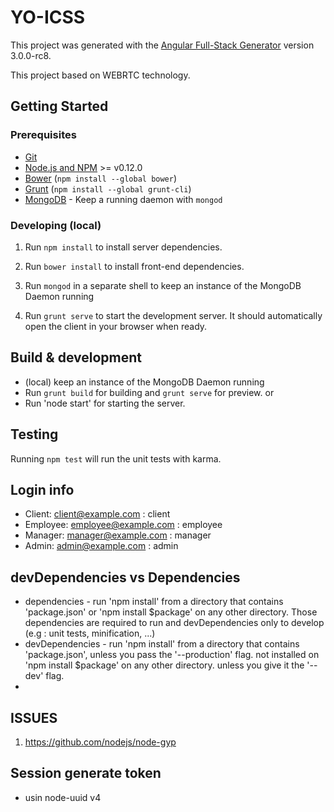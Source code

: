 # YO-ICSS

This project was generated with the [Angular Full-Stack Generator](https://github.com/DaftMonk/generator-angular-fullstack) version 3.0.0-rc8.

This project based on WEBRTC technology.

## Getting Started

### Prerequisites

- [Git](https://git-scm.com/)
- [Node.js and NPM](nodejs.org) >= v0.12.0
- [Bower](bower.io) (`npm install --global bower`)
- [Grunt](http://gruntjs.com/) (`npm install --global grunt-cli`)
- [MongoDB](https://www.mongodb.org/) - Keep a running daemon with `mongod`

### Developing (local)

1. Run `npm install` to install server dependencies.

2. Run `bower install` to install front-end dependencies.

3. Run `mongod` in a separate shell to keep an instance of the MongoDB Daemon running

4. Run `grunt serve` to start the development server. It should automatically open the client in your browser when ready.

## Build & development
* (local)  keep an instance of the MongoDB Daemon running
* Run `grunt build` for building and `grunt serve` for preview.
or
* Run 'node start' for starting the server.

## Testing

Running `npm test` will run the unit tests with karma.


## Login info

* Client: client@example.com : client 
* Employee: employee@example.com : employee 
* Manager: manager@example.com : manager 
* Admin: admin@example.com : admin 

## devDependencies vs Dependencies
* dependencies - run 'npm install' from a directory that contains 'package.json' or 'npm install $package' on any other directory. Those dependencies are required to run and devDependencies only to develop (e.g : unit tests, minification, ...)
* devDependencies - run 'npm install' from a directory that contains 'package.json', unless you pass the '--production' flag. not installed on 'npm install $package' on any other directory. unless you give it the '--dev' flag.
* 
## ISSUES
1. https://github.com/nodejs/node-gyp

## Session generate token
* usin node-uuid v4
